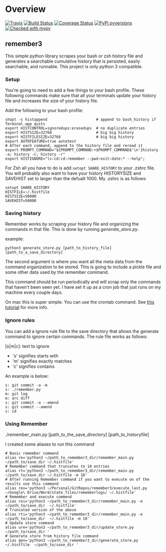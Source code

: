 # Overview
[![Travis](https://img.shields.io/travis/behroozkhorashadi/remember3/master.svg?label=Travis%20CI)](
    https://travis-ci.com/behroozkhorashadi/remember3)
[![Build Status](https://travis-ci.com/behroozkhorashadi/remember3.svg?branch=master)](https://travis-ci.com/behroozkhorashadi/remember3)
[![Coverage Status](https://coveralls.io/repos/github/behroozkhorashadi/remember3/badge.svg?branch=master)](https://coveralls.io/github/behroozkhorashadi/remember3?branch=master)
[![PyPI pyversions](https://img.shields.io/badge/python-3.5%20%7C%203.6%20%7C%203.7-blue)](https://pypi.python.org/pypi/ansicolortags/)
[![Checked with mypy](http://www.mypy-lang.org/static/mypy_badge.svg)](http://mypy-lang.org/)
## remember3

This simple python library scrapes your bash or zsh history file and generates
a searchable cumulative history that is persisted, easily searchable,
and runnable. This project is only python 3 compatible.

### Setup

You're going to need to add a few things to your bash profile. These
following commands make sure that all your terminals update your history
file and increases the size of your history file.

Add the following to your bash profile:

    shopt -s histappend                      # append to bash_history if Terminal.app quits
    export HISTCONTROL=ignoredups:erasedups  # no duplicate entries
    export HISTSIZE=32768                    # big big history
    export HISTFILESIZE=32768                # big big history
    export AUTOFEATURE=true autotest
    # After each command, append to the history file and reread it
    export PROMPT_COMMAND="${PROMPT_COMMAND:+$PROMPT_COMMAND$'\n'}history -a; history -c; history -r"
    export HISTIGNORE="ls:cd:cd:remember -:pwd:exit:date:* --help";

For Zsh all you have to do is add `setopt SHARE_HISTORY` to your .zshrc
file. You will probably also want to have your history HISTORYSIZE and
SAVEHIST set to larger than the defualt 1000. My .zshrc is as follows:

    setopt SHARE_HISTORY
    HISTFILE=~/.histfile
    HISTSIZE=50000
    SAVEHIST=50000

### Saving history

Remember works by scraping your history file and organizing the commands
in that file. This is done by running *generate\_store.py*.

example:

    python3 generate_store.py [path_to_history_file] [path_to_a_save_directory]

The second argument is where you want all the meta data from the command
organization to be stored. This is going to include a pickle file and
some other data used by the remember command.

This command should be run periodically and will scrap only the commands
that haven't been seen yet. I have set it up as a cron job that just
runs on my machine every couple days.

On mac this is super simple. You can use the crontab command. See [this
tutorial](http://www.techradar.com/how-to/computing/apple/terminal-101-creating-cron-jobs-1305651)
for more info.

### Ignore rules

You can add a ignore rule file to the save directory that allows the
generate command to ignore certain commands. The rule file works as
follows:

\[s|m|c\]: text to ignore

  - 's' signifies starts with
  - 'm' signifies exactly matches
  - 'c' signifies contains

An example is below:

    s: git commit -a -m
    s: ./remember.py
    m: git log
    m: arc diff
    s: git commit -a --amend
    s: git commit --amend
    s: cd

### Using Remember

./remember_main.py \[path\_to\_the\_save\_directory\] \[path\_to\_historyfile\]

I created some aliases to run this command

    # Basic remember command
    alias re='python3 ~/path_to_remember3_dir/remember_main.py  ~/path_to/save_dir ~/.histfile'
    # Remember command that truncates to 10 entries
    alias rt='python3 ~/path_to_remember3_dir/remember_main.py   ~/path_to/save_dir ~/.histfile -m 10'
    # After running Remember command if you want to execute on of the results use this command
    alias rex='python3 ~/Personal/GitRepos/remember3/execute_last.py  ~/Google\ Drive/Nerd/state_files/rememberlogs/ ~/.histfile'
    # Remember and execute commend
    alias rei='python3 ~/path_to_remember3_dir/remember_main.py -e   ~/path_to/save_dir  ~/.histfile'
    # Truncated version of the above
    alias rti='python3 ~/path_to_remember3_dir/remember_main.py -e   ~/path_to/save_dir  ~/.histfile -m 10'
    # Update store command
    alias ure='python3 ~/path_to_remember3_dir/update_store.py   ~/path_to/save_dir '
    # Generate store from history file command
    alias gen='python3 ~/path_to_remember3_dir/generate_store.py  ~/.histfile  ~/path_to/save_dir '

